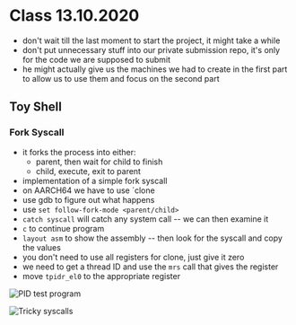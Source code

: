 # Class 13.10.2020

- don't wait till the last moment to start the project, it might take a while
- don't put unnecessary stuff into our private submission repo, it's only for
the code we are supposed to submit
- he might actually give us the machines we had to create in the first part to
allow us to use them and focus on the second part

## Toy Shell

### Fork Syscall

- it forks the process into either:
    - parent, then wait for child to finish
    - child, execute, exit to parent
- implementation of a simple fork syscall
- on AARCH64 we have to use `clone
- use gdb to figure out what happens
- use `set follow-fork-mode <parent/child>`
- `catch syscall` will catch any system call -- we can then examine it
- `c` to continue program
- `layout asm` to show the assembly -- then look for the syscall and copy the
values
- you don't need to use all registers for clone, just give it zero
- we need to get a thread ID and use the `mrs` call that gives the register
- move `tpidr_el0` to the appropriate register

![PID test program](./src/ss1.png)

![Tricky syscalls](./src/ss2.png)

